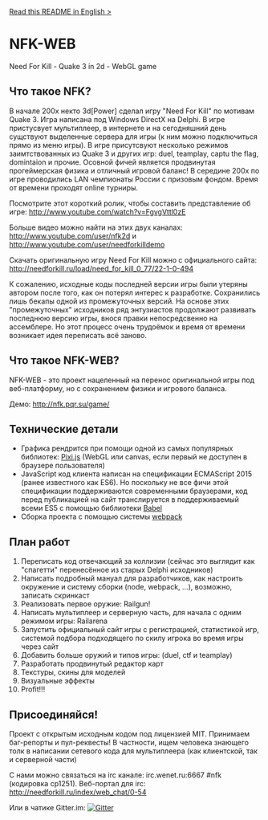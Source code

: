 <a href="README.md">Read this README in English ></a>

# NFK-WEB
Need For Kill - Quake 3 in 2d - WebGL game

## Что такое NFK?
В начале 200х некто 3d[Power] сделал игру "Need For Kill" по мотивам Quake 3. Игра написана под Windows DirectX на Delphi.
В игре пристусвует мультиплеер, в интернете и на сегодняшний день сущствуют выделенные сервера для игры (к ним можно подключиться прямо из меню игры). В игре присутсвуют несколько режимов заимтствованных из Quake 3 и других игр: duel, teamplay, captu the flag, domintaion и прочие. Осовной фичей является продвинутая прогеймерская физика и отличный игровой баланс! В середине 200x по игре проводились LAN чемпионаты России с призовым фондом. Время от времени проходят online турниры.

Посмотрите этот короткий ролик, чтобы составить представление об игре: http://www.youtube.com/watch?v=FgvgVttl0zE

Больше видео можно найти на этих двух каналах: http://www.youtube.com/user/nfk2d и http://www.youtube.com/user/needforkilldemo

Скачать оригинальную игру Need For Kill можно с официального сайта: http://needforkill.ru/load/need_for_kill_0_77/22-1-0-494

К сожалению, исходные коды последней версии игры были утеряны автором после того, как он потерял интерес к разработке. Сохранились лишь бекапы одной из промежуточных версий. На основе этих "промежуточных" исходников ряд энтузиастов продолжают развивать последнюю версию игры, внося правки непосредсвенно на ассемблере. Но этот процесс очень трудоёмок и время от времени возникает идея переписать всё заново.

## Что такое NFK-WEB?
NFK-WEB - это проект нацеленный на перенос оригинальной игры под веб-платформу, но с сохранением физики и игрового баланса.

Демо: http://nfk.pqr.su/game/

## Технические детали
- Графика рендрится при помощи одной из самых популярных библиотек: <a href="http://www.pixijs.com/">Pixi.js</a> (WebGL или canvas, если первый не доступен в браузере пользователя)
- JavaScript код клиента написан на спецификации ECMAScript 2015 (ранее известного как ES6). Но поскольку не все фичи этой спецификации поддерживаются современными браузерами, код перед публикацией на сайт транслируется в поддерживаемый всеми ES5 с помощью библиотеки <a href="http://babeljs.io/">Babel</a>
- Сборка проекта с помощью системы <a href="http://webpack.github.io/">webpack</a>

## План работ
1. Переписать код отвечающий за коллизии (сейчас это выглядит как "спагетти" перенесённое из старых Delphi исходников)
2. Написать подробный мануал для разработчиков, как настроить окружение и систему сборки (node, webpack, ...), возможно, записать скринкаст
3. Реализовать первое оружие: Railgun!
4. Написать мультиплеер и серверную часть, для начала с одним режимом игры: Railarena
5. Запустить официальный сайт игры с регистрацией, статистикой игр, системой подбора подходящего по скилу игрока во время игры через сайт
6. Добавить больше оружий и типов игры: (duel, ctf и teamplay) 
7. Разработать продвинутый редактор карт
8. Текстуры, скины для моделей
9. Визуальные эффекты
10. Profit!!!

## Присоединяйся!
Проект с открытым исходным кодом под лицензией MIT. Принимаем баг-репорты и пул-реквесты!
В частности, ищем человека знающего толк в написании сетевого кода для мультиплеера (как клиентской, так и серверной части)

С нами можно связаться на irc канале: irc.wenet.ru:6667 #nfk (кодировка cp1251). Веб-портал для irc: http://needforkill.ru/index/web_chat/0-54

Или в чатике Gitter.im: [![Gitter](https://badges.gitter.im/Join%20Chat.svg)](https://gitter.im/NeedForKillTheGame?utm_source=badge&utm_medium=badge&utm_campaign=pr-badge)
